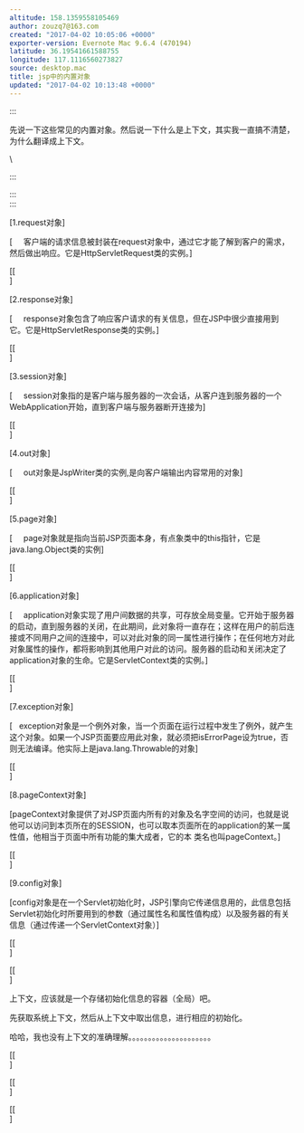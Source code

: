 ```yaml
---
altitude: 158.1359558105469
author: zouzq7@163.com
created: "2017-04-02 10:05:06 +0000"
exporter-version: Evernote Mac 9.6.4 (470194)
latitude: 36.19541661588755
longitude: 117.1116560273827
source: desktop.mac
title: jsp中的内置对象
updated: "2017-04-02 10:13:48 +0000"
---
```


:::  
<div>

先说一下这些常见的内置对象。然后说一下什么是上下文，其实我一直搞不清楚，为什么翻译成上下文。

</div>

<div>

\

</div>
:::

:::  
:::

<div>

[1.request对象] 

</div>

<div>

[     客户端的请求信息被封装在request对象中，通过它才能了解到客户的需求，然后做出响应。它是HttpServletRequest类的实例。] 

</div>

<div>

[[\
] 

</div>

<div>

<div>

[2.response对象] 

</div>

</div>

<div>

[     response对象包含了响应客户请求的有关信息，但在JSP中很少直接用到它。它是HttpServletResponse类的实例。] 

</div>

<div>

[[\
] 

</div>

<div>

<div>

[3.session对象] 

</div>

</div>

<div>

[     session对象指的是客户端与服务器的一次会话，从客户连到服务器的一个WebApplication开始，直到客户端与服务器断开连接为] 

</div>

<div>

[[\
] 

</div>

<div>

<div>

[4.out对象] 

</div>

</div>

<div>

[     out对象是JspWriter类的实例,是向客户端输出内容常用的对象] 

</div>

<div>

[[\
] 

</div>

<div>

<div>

[5.page对象] 

</div>

</div>

<div>

[     page对象就是指向当前JSP页面本身，有点象类中的this指针，它是java.lang.Object类的实例] 

</div>

<div>

[[\
] 

</div>

<div>

<div>

[6.application对象] 

</div>

</div>

<div>

[     application对象实现了用户间数据的共享，可存放全局变量。它开始于服务器的启动，直到服务器的关闭，在此期间，此对象将一直存在；这样在用户的前后连接或不同用户之间的连接中，可以对此对象的同一属性进行操作；在任何地方对此对象属性的操作，都将影响到其他用户对此的访问。服务器的启动和关闭决定了application对象的生命。它是ServletContext类的实例。] 

</div>

<div>

[[\
] 

</div>

<div>

<div>

[7.exception对象] 

</div>

</div>

<div>

[   exception对象是一个例外对象，当一个页面在运行过程中发生了例外，就产生这个对象。如果一个JSP页面要应用此对象，就必须把isErrorPage设为true，否则无法编译。他实际上是java.lang.Throwable的对象] 

</div>

<div>

[[\
] 

</div>

<div>

<div>

[8.pageContext对象] 

</div>

</div>

<div>

[pageContext对象提供了对JSP页面内所有的对象及名字空间的访问，也就是说他可以访问到本页所在的SESSION，也可以取本页面所在的application的某一属性值，他相当于页面中所有功能的集大成者，它的本
类名也叫pageContext。] 

</div>

<div>

[[\
] 

</div>

<div>

<div>

[9.config对象] 

</div>

</div>

<div>

[config对象是在一个Servlet初始化时，JSP引擎向它传递信息用的，此信息包括Servlet初始化时所要用到的参数（通过属性名和属性值构成）以及服务器的有关信息（通过传递一个ServletContext对象）] 

</div>

<div>

[[\
] 

</div>

<div>

[[\
] 

</div>

<div>

上下文，应该就是一个存储初始化信息的容器（全局）吧。

</div>

<div>

先获取系统上下文，然后从上下文中取出信息，进行相应的初始化。

</div>

<div>

哈哈，我也没有上下文的准确理解。。。。。。。。。。。。。。。。。。。。。

</div>

<div>

[[\
] 

</div>

<div>

[[\
] 

</div>

<div>

[[\
] 

</div>
